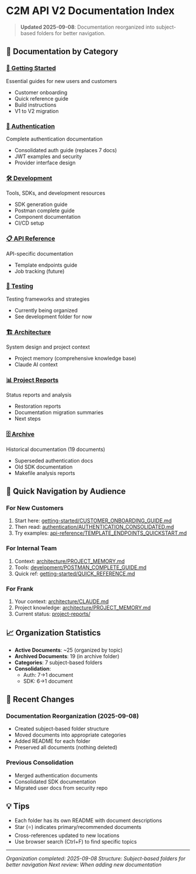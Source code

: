 # C2M API V2 Documentation Index

> **Updated 2025-09-08**: Documentation reorganized into subject-based folders for better navigation.

## 📁 Documentation by Category

### [🚀 Getting Started](./getting-started/)
Essential guides for new users and customers
- Customer onboarding
- Quick reference guide  
- Build instructions
- V1 to V2 migration

### [🔐 Authentication](./authentication/)
Complete authentication documentation
- Consolidated auth guide (replaces 7 docs)
- JWT examples and security
- Provider interface design

### [🛠️ Development](./development/)
Tools, SDKs, and development resources
- SDK generation guide
- Postman complete guide
- Component documentation
- CI/CD setup

### [📋 API Reference](./api-reference/)
API-specific documentation
- Template endpoints guide
- Job tracking (future)

### [🧪 Testing](./testing/)
Testing frameworks and strategies
- Currently being organized
- See development folder for now

### [🏗️ Architecture](./architecture/)
System design and project context
- Project memory (comprehensive knowledge base)
- Claude AI context

### [📊 Project Reports](./project-reports/)
Status reports and analysis
- Restoration reports
- Documentation migration summaries
- Next steps

### [🗄️ Archive](./archive/)
Historical documentation (19 documents)
- Superseded authentication docs
- Old SDK documentation
- Makefile analysis reports

## 🎯 Quick Navigation by Audience

### For New Customers
1. Start here: [getting-started/CUSTOMER_ONBOARDING_GUIDE.md](./getting-started/CUSTOMER_ONBOARDING_GUIDE.md)
2. Then read: [authentication/AUTHENTICATION_CONSOLIDATED.md](./authentication/AUTHENTICATION_CONSOLIDATED.md)
3. Try examples: [api-reference/TEMPLATE_ENDPOINTS_QUICKSTART.md](./api-reference/TEMPLATE_ENDPOINTS_QUICKSTART.md)

### For Internal Team
1. Context: [architecture/PROJECT_MEMORY.md](./architecture/PROJECT_MEMORY.md)
2. Tools: [development/POSTMAN_COMPLETE_GUIDE.md](./development/POSTMAN_COMPLETE_GUIDE.md)
3. Quick ref: [getting-started/QUICK_REFERENCE.md](./getting-started/QUICK_REFERENCE.md)

### For Frank
1. Your context: [architecture/CLAUDE.md](./architecture/CLAUDE.md)
2. Project knowledge: [architecture/PROJECT_MEMORY.md](./architecture/PROJECT_MEMORY.md)
3. Current status: [project-reports/](./project-reports/)

## 📈 Organization Statistics

- **Active Documents**: ~25 (organized by topic)
- **Archived Documents**: 19 (in archive folder)
- **Categories**: 7 subject-based folders
- **Consolidation**: 
  - Auth: 7→1 document
  - SDK: 6→1 document

## 🔄 Recent Changes

### Documentation Reorganization (2025-09-08)
- Created subject-based folder structure
- Moved documents into appropriate categories
- Added README for each folder
- Preserved all documents (nothing deleted)

### Previous Consolidation
- Merged authentication documents
- Consolidated SDK documentation
- Migrated user docs from security repo

## 💡 Tips

- Each folder has its own README with document descriptions
- Star (⭐) indicates primary/recommended documents
- Cross-references updated to new locations
- Use browser search (Ctrl+F) to find specific topics

---

*Organization completed: 2025-09-08*
*Structure: Subject-based folders for better navigation*
*Next review: When adding new documentation*